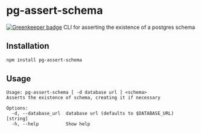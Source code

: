 pg-assert-schema
=====================

[![Greenkeeper badge](https://badges.greenkeeper.io/apechimp/node-pg-assert-schema.svg)](https://greenkeeper.io/)
CLI for asserting the existence of a postgres schema

Installation
------------

```bash
npm install pg-assert-schema
```

Usage
-----

```
Usage: pg-assert-schema [ -d database url ] <schema>
Asserts the existence of schema, creating it if necessary

Options:
  -d, --database_url  database url (defaults to $DATABASE_URL)  [string]
  -h, --help          Show help
```
